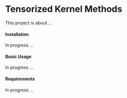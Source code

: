 Tensorized Kernel Methods
=====

This project is about ...

#### Installation

In progress ...

#### Basic Usage

In progress ...

#### Requirements

In progress ...